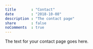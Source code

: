 ```yaml
---
title       : "Contact"
date        : "2018-10-08"
description : "The contact page"
share       : false
noComments  : true
---
```


The text for your contact page goes here.